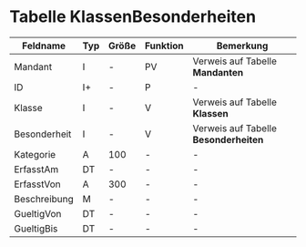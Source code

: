 # Tabelle KlassenBesonderheiten

Feldname     | Typ | Größe | Funktion | Bemerkung
------------ | --- | ----- | -------- | ---------
Mandant      | I   | -     | PV       | Verweis auf Tabelle **Mandanten**
ID           | I+  | -     | P        | -
Klasse       | I   | -     | V        | Verweis auf Tabelle **Klassen**
Besonderheit | I   | -     | V        | Verweis auf Tabelle **Besonderheiten**
Kategorie    | A   | 100   | -        | -
ErfasstAm    | DT  | -     | -        | -
ErfasstVon   | A   | 300   | -        | -
Beschreibung | M   | -     | -        | -
GueltigVon   | DT  | -     | -        | -
GueltigBis   | DT  | -     | -        | -
